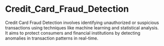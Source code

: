 # Credit_Card_Fraud_Detection
Credit Card Fraud Detection involves identifying unauthorized or suspicious transactions using techniques like machine learning and statistical analysis. It aims to protect consumers and financial institutions by detecting anomalies in transaction patterns in real-time.
